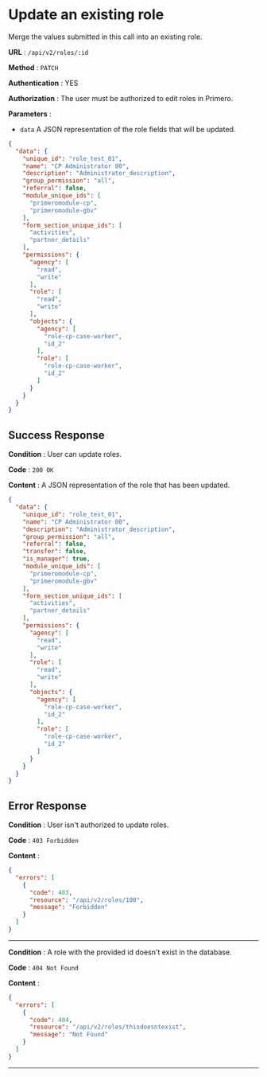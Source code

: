 <!-- Copyright (c) 2014 - 2023 UNICEF. All rights reserved. -->

# Update an existing role

Merge the values submitted in this call into an existing role.

**URL** : `/api/v2/roles/:id`

**Method** : `PATCH`

**Authentication** : YES

**Authorization** : The user must be authorized to edit roles in Primero.

**Parameters** :

* `data` A JSON representation of the role fields that will be updated.

```json
{
  "data": {
    "unique_id": "role_test_01",
    "name": "CP Administrator 00",
    "description": "Administrator_description",
    "group_permission": "all",
    "referral": false,
    "module_unique_ids": [
      "primeromodule-cp",
      "primeromodule-gbv"
    ],
    "form_section_unique_ids": [
      "activities",
      "partner_details"
    ],
    "permissions": {
      "agency": [
        "read",
        "write"
      ],
      "role": [
        "read",
        "write"
      ],
      "objects": {
        "agency": [
          "role-cp-case-worker",
          "id_2"
        ],
        "role": [
          "role-cp-case-worker",
          "id_2"
        ]
      }
    }
  }
}
```

## Success Response

**Condition** : User can update roles.

**Code** : `200 OK`

**Content** : A JSON representation of the role that has been updated.

```json
{
  "data": {
    "unique_id": "role_test_01",
    "name": "CP Administrator 00",
    "description": "Administrator_description",
    "group_permission": "all",
    "referral": false,
    "transfer": false,
    "is_manager": true,
    "module_unique_ids": [
      "primeromodule-cp",
      "primeromodule-gbv"
    ],
    "form_section_unique_ids": [
      "activities",
      "partner_details"
    ],
    "permissions": {
      "agency": [
        "read",
        "write"
      ],
      "role": [
        "read",
        "write"
      ],
      "objects": {
        "agency": [
          "role-cp-case-worker",
          "id_2"
        ],
        "role": [
          "role-cp-case-worker",
          "id_2"
        ]
      }
    }
  }
}
```

## Error Response

**Condition** : User isn't authorized to update roles.

**Code** : `403 Forbidden`

**Content** :

```json
{
  "errors": [
    {
      "code": 403,
      "resource": "/api/v2/roles/100",
      "message": "Forbidden"
    }
  ]
}
```

---

**Condition** : A role with the provided id doesn't exist in the database.

**Code** : `404 Not Found`

**Content** :

```json
{
  "errors": [
    {
      "code": 404,
      "resource": "/api/v2/roles/thisdoesntexist",
      "message": "Not Found"
    }
  ]
}
```

---